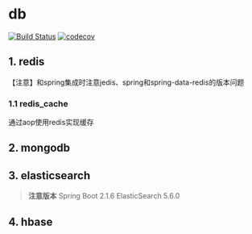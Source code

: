 # db
[![Build Status](https://travis-ci.org/zkzong/db.svg?branch=master)](https://travis-ci.org/zkzong/db)
[![codecov](https://codecov.io/gh/zkzong/db/branch/master/graph/badge.svg)](https://codecov.io/gh/zkzong/db)

## 1. redis

【注意】和spring集成时注意jedis、spring和spring-data-redis的版本问题

### 1.1 redis_cache
通过aop使用redis实现缓存

## 2. mongodb

## 3. elasticsearch

> **注意版本**
> Spring Boot 2.1.6
> ElasticSearch 5.6.0

## 4. hbase
